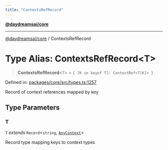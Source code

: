 ```yaml
---
title: "ContextsRefRecord"
---
```


[**@daydreamsai/core**](./api-reference.md)

***

[@daydreamsai/core](./api-reference.md) / ContextsRefRecord

# Type Alias: ContextsRefRecord\<T\>

> **ContextsRefRecord**\<`T`\> = `{ [K in keyof T]: ContextRef<T[K]> }`

Defined in: [packages/core/src/types.ts:1257](https://github.com/dojoengine/daydreams/blob/cade502c379b7b9e103832026447c86310638fce/packages/core/src/types.ts#L1257)

Record of context references mapped by key

## Type Parameters

### T

`T` *extends* `Record`\<`string`, [`AnyContext`](./AnyContext.md)\>

Record type mapping keys to context types
